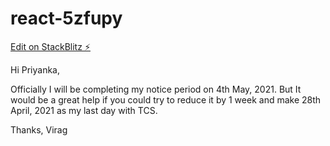 # react-5zfupy

[Edit on StackBlitz ⚡️](https://stackblitz.com/edit/react-5zfupy)

Hi Priyanka,

Officially I will be completing my notice period on 4th May, 2021.  But It would be a great help if you could try to reduce it by 1 week and make 28th April, 2021 as my last day with TCS. 

Thanks,
Virag
